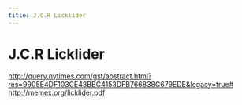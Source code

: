 ```yaml
---
title: J.C.R Licklider
---
```


# J.C.R Licklider


http://query.nytimes.com/gst/abstract.html?res=9905E4DF103CE43BBC4153DFB766838C679EDE&legacy=true#
http://memex.org/licklider.pdf


<script>

(function(i,s,o,g,r,a,m){i['GoogleAnalyticsObject']=r;i[r]=i[r]||function(){
(i[r].q=i[r].q||[]).push(arguments)},i[r].l=1*new Date();a=s.createElement(o),
m=s.getElementsByTagName(o)[0];a.async=1;a.src=g;m.parentNode.insertBefore(a,m)
})(window,document,'script','https://www.google-analytics.com/analytics.js','ga');

ga('create', 'UA-103157758-1', 'auto');
ga('send', 'pageview');

</script>
